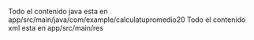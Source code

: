 Todo el contenido java esta en app/src/main/java/com/example/calculatupromedio20
Todo el contenido xml esta en app/src/main/res
